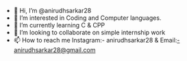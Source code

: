 - 👋 Hi, I’m @anirudhsarkar28
- 👀 I’m interested in Coding and Computer languages.
- 🌱 I’m currently learning C & CPP
- 💞️ I’m looking to collaborate on simple internship work
- 📫 How to reach me  Instagram:- anirudhsarkar28 & Email:-anirudhsarkar28@gmail.com


<!---
anirudhsarkar28/anirudhsarkar28 is a ✨ special ✨ repository because its `README.md` (this file) appears on your GitHub profile.
You can click the Preview link to take a look at your changes.
--->
